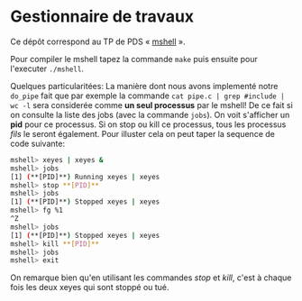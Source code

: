 #   Gestionnaire de travaux

Ce dépôt correspond au TP de PDS
« [mshell](http://www.fil.univ-lille1.fr/~hym/e/pds/tp/tdjobs.html) ».

Pour compiler le mshell tapez la commande `make` puis ensuite pour l'executer `./mshell`.

Quelques particularitées: La manière dont nous avons implementé notre `do_pipe` fait que par exemple
la commande `cat pipe.c | grep #include | wc -l` sera considerée comme **un seul processus** par le mshell!
De ce fait si on consulte la liste des jobs (avec la commande `jobs`). On voit s'afficher un **pid** pour ce
processus. Si on stop ou kill ce processus, tous les processus *fils* le seront également.
Pour illuster cela on peut taper la sequence de code suivante:

```bash
mshell> xeyes | xeyes &
mshell> jobs
[1] (**[PID]**) Running xeyes | xeyes
mshell> stop **[PID]**
mshell> jobs
[1] (**[PID]**) Stopped xeyes | xeyes
mshell> fg %1
^Z
mshell> jobs
[1] (**[PID]**) Stopped xeyes | xeyes
mshell> kill **[PID]**
mshell> jobs
mshell> exit
```

On remarque bien qu'en utilisant les commandes *stop* et *kill*, c'est à chaque fois les deux xeyes qui sont stoppé ou tué.